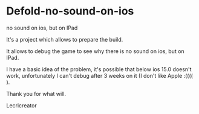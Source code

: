 # Defold-no-sound-on-ios
no sound on ios, but on IPad

It's a project which allows to prepare the build.

It allows to debug the game to see why there is no sound on ios, but on IPad.

I have a basic idea of the problem, it's possible that below ios 15.0 doesn't work, unfortunately I can't debug after 3 weeks on it (I don't like Apple :(((( ).

Thank you for what will.

Lecricreator
